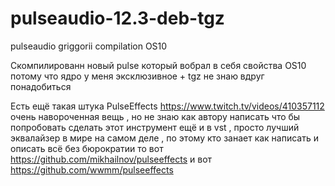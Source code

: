 # pulseaudio-12.3-deb-tgz
pulseaudio griggorii compilation OS10

Скомпилированн новый pulse который вобрал в себя свойства OS10 потому что ядро у меня эксклюзивное + tgz не знаю вдруг понадобиться 

Есть ещё такая штука PulseEffects https://www.twitch.tv/videos/410357112 очень навороченная вещь , но не знаю как автору написать 
что бы попробовать сделать этот инструмент ещё и в vst , просто лучший эквалайзер в мире на самом деле , по этому кто занает 
как написать и описать всё без бюрократии то вот https://github.com/mikhailnov/pulseeffects и вот https://github.com/wwmm/pulseeffects
